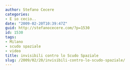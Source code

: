 ```yaml
---
author: Stefano Cecere
categories:
- E io cecio..
date: "2009-02-20T10:39:47Z"
guid: http://stefanocecere.com/?p=1530
id: 1530
tags:
- Milano
- scudo spaziale
- video
title: invisibili contro lo Scudo Spaziale
slug: /2009/02/20/invisibili-contro-lo-scudo-spaziale/
---
```


